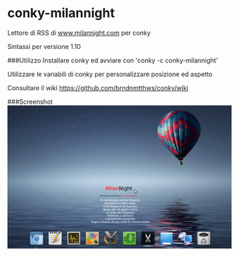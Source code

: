 # conky-milannight
Lettore di RSS di www.milannight.com per conky

Sintassi per versione 1.10

###Utilizzo
Installare conky ed avviare con 'conky -c conky-milannight'

Utilizzare le variabili di conky per personalizzare posizione ed aspetto

Consultare il wiki
https://github.com/brndnmtthws/conky/wiki

###Screenshot
[![screenshot](https://github.com/alepsrt/conky-milannight/raw/master/conky-milannight.png)](https://github.com/alepsrt/conky-milannight/raw/master/conky-milannight.png)

